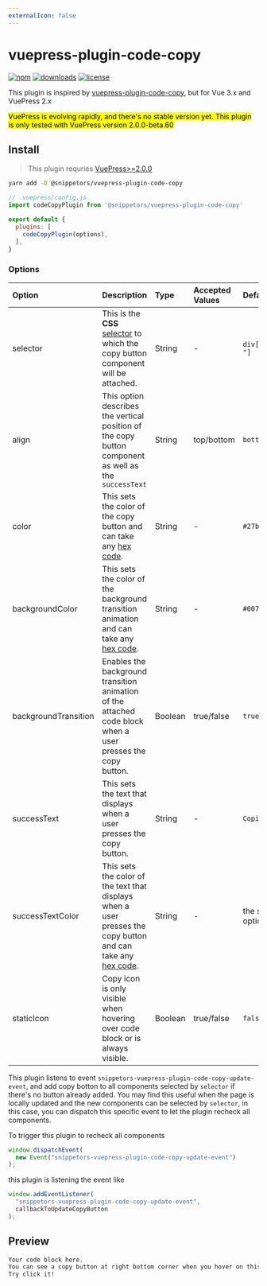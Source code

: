 ```yaml
---
externalIcon: false
---
```


# vuepress-plugin-code-copy

[![npm](https://badgen.net/npm/v/@snippetors/vuepress-plugin-code-copy)](https://www.npmjs.com/package/@snippetors/vuepress-plugin-code-copy)
[![downloads](https://badgen.net/npm/dt/@snippetors/vuepress-plugin-code-copy)](https://www.npmjs.com/package/@snippetors/vuepress-plugin-code-copy)
[![license](https://badgen.net/github/license/Snippetors/snippets)](https://github.com/Snippetors/snippets/blob/main/LICENSE)

This plugin is inspired by [vuepress-plugin-code-copy](https://github.com/znicholasbrown/vuepress-plugin-code-copy), but for Vue 3.x and VuePress 2.x

<mark>VuePress is evolving rapidly, and there's no stable version yet. This plugin is only tested with VuePress version 2.0.0-beta.60</mark>

## Install

> This plugin requries [VuePress>=2.0.0](https://github.com/vuepress/vuepress-next)

```sh
yarn add -D @snippetors/vuepress-plugin-code-copy
```

```js
// .vuepress/config.js
import codeCopyPlugin from '@snippetors/vuepress-plugin-code-copy'

export default {
  plugins: [
    codeCopyPlugin(options),
  ],
}
```

<!-- todo -->

### Options

| Option               | Description                                                                                                                                         | Type    | Accepted Values | Default                          |
| :------------------- | :-------------------------------------------------------------------------------------------------------------------------------------------------- | :------ | :-------------- | :------------------------------- |
| selector             | This is the **CSS** [selector](https://developer.mozilla.org/en-US/docs/Web/CSS/CSS_Selectors) to which the copy button component will be attached. | String  | -               | `div[class*="language-"]`        |
| align                | This option describes the vertical position of the copy button component as well as the `successText`                                               | String  | top/bottom      | `bottom`                         |
| color                | This sets the color of the copy button and can take any [hex code](https://htmlcolorcodes.com/).                                                    | String  | -               | `#27b1ff`                        |
| backgroundColor      | This sets the color of the background transition animation and can take any [hex code](https://htmlcolorcodes.com/).                                | String  | -               | `#0075b8`                        |
| backgroundTransition | Enables the background transition animation of the attached code block when a user presses the copy button.                                         | Boolean | true/false      | `true`                           |
| successText          | This sets the text that displays when a user presses the copy button.                                                                               | String  | -               | `Copied!`                        |
| successTextColor     | This sets the color of the text that displays when a user presses the copy button and can take any [hex code](https://htmlcolorcodes.com/).         | String  | -               | the same value as option `color` |
| staticIcon           | Copy icon is only visible when hovering over code block or is always visible.                                                                       | Boolean | true/false      | `false`                          |

This plugin listens to event `snippetors-vuepress-plugin-code-copy-update-event`, and add copy botton to all components selected by `selector` if there's no button already added. You may find this useful when the page is locally updated and the new components can be selected by `selector`, in this case, you can dispatch this specific event to let the plugin recheck all components.

To trigger this plugin to recheck all components

```js
window.dispatchEvent(
  new Event("snippetors-vuepress-plugin-code-copy-update-event")
);
```

this plugin is listening the event like

```js
window.addEventListener(
  "snippetors-vuepress-plugin-code-copy-update-event",
  callbackToUpdateCopyButton
);
```

## Preview

```md
Your code block here.
You can see a copy button at right bottom corner when you hover on this block
Try click it!
```
